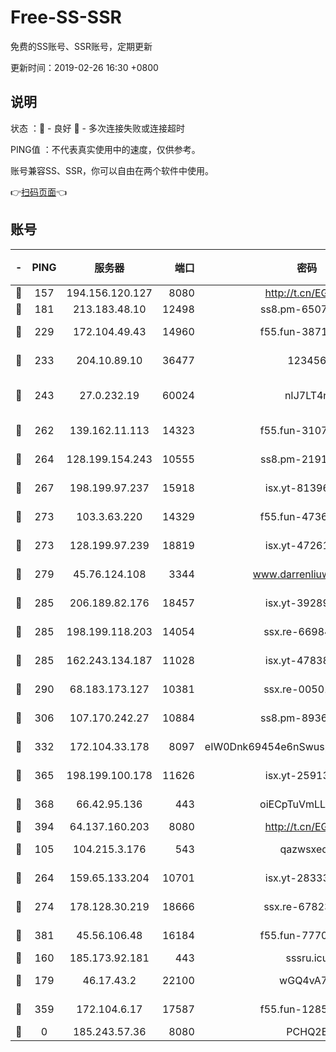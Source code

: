 # Free-SS-SSR

免费的SS账号、SSR账号，定期更新

更新时间：2019-02-26 16:30 +0800

## 说明

状态     ：🙂 - 良好 🙁 - 多次连接失败或连接超时

PING值   ：不代表真实使用中的速度，仅供参考。

账号兼容SS、SSR，你可以自由在两个软件中使用。

👉[扫码页面](https://liesauer.github.io/free-ss-ssr.github.io/)👈

## 账号

|-|PING|服务器|端口|密码|加密方式|区域|
|:----:|:----:|:-----:|-----:|:----:|:----:|:----:|
|🙂|157|194.156.120.127|8080|http://t.cn/EGJIyrl|rc4-md5|RU|
|🙂|181|213.183.48.10|12498|ss8.pm-65077768|rc4-md5|RU|
|🙂|229|172.104.49.43|14960|f55.fun-38711662|aes-256-cfb|SG|
|🙂|233|204.10.89.10|36477|123456|aes-256-cfb|US|
|🙂|243|27.0.232.19|60024|nIJ7LT4n|xchacha20-ietf-poly1305|HK|
|🙂|262|139.162.11.113|14323|f55.fun-31072874|aes-256-cfb|SG|
|🙂|264|128.199.154.243|10555|ss8.pm-21916657|aes-256-cfb|SG|
|🙂|267|198.199.97.237|15918|isx.yt-81396209|aes-256-cfb|US|
|🙂|273|103.3.63.220|14329|f55.fun-47367810|aes-256-cfb|SG|
|🙂|273|128.199.97.239|18819|isx.yt-47261085|aes-256-cfb|SG|
|🙂|279|45.76.124.108|3344|www.darrenliuwei.com|aes-256-cfb|AU|
|🙂|285|206.189.82.176|18457|isx.yt-39289434|aes-256-cfb|SG|
|🙂|285|198.199.118.203|14054|ssx.re-66984414|aes-256-cfb|US|
|🙂|285|162.243.134.187|11028|isx.yt-47838069|aes-256-cfb|US|
|🙂|290|68.183.173.127|10381|ssx.re-00501672|aes-256-cfb|US|
|🙂|306|107.170.242.27|10884|ss8.pm-89367697|aes-256-cfb|US|
|🙂|332|172.104.33.178|8097|eIW0Dnk69454e6nSwuspv9DmS201tQ0D|aes-256-cfb|SG|
|🙂|365|198.199.100.178|11626|isx.yt-25913168|aes-256-cfb|US|
|🙂|368|66.42.95.136|443|oiECpTuVmLLxk4Ts|aes-256-cfb|US|
|🙂|394|64.137.160.203|8080|http://t.cn/EGJIyrl|rc4-md5|CA|
|🙂|105|104.215.3.176|543|qazwsxedc|aes-256-gcm|JP|
|🙂|264|159.65.133.204|10701|isx.yt-28333827|aes-256-cfb|SG|
|🙂|274|178.128.30.219|18666|ssx.re-67823309|aes-256-cfb|SG|
|🙂|381|45.56.106.48|16184|f55.fun-77705055|aes-256-cfb|US|
|🙁|160|185.173.92.181|443|sssru.icu|rc4-md5|RU|
|🙁|179|46.17.43.2|22100|wGQ4vA7D|aes-256-gcm|RU|
|🙁|359|172.104.6.17|17587|f55.fun-12854977|aes-256-cfb|US|
|🙁|0|185.243.57.36|8080|PCHQ2E|rc4-md5|US|
